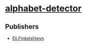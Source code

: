 # [alphabet-detector](https://pypi.org/project/alphabet-detector)



## Publishers
- [Eli.Finkelshteyn](https://pypi.org/user/Eli.Finkelshteyn)

